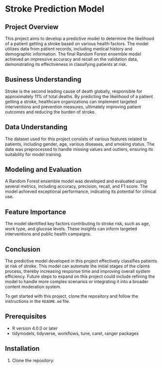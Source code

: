 # Stroke Prediction Model

## Project Overview

This project aims to develop a predictive model to determine the likelihood of a patient getting a stroke based on various health factors. The model utilizes data from patient records, including medical history and demographic information. The final Random Forest ensemble model achieved an impressive accuracy and recall on the validation data, demonstrating its effectiveness in classifying patients at risk.

## Business Understanding

Stroke is the second leading cause of death globally, responsible for approximately  11% of total deaths. By predicting the likelihood of a patient getting a stroke, healthcare organizations can implement targeted interventions and prevention measures, ultimately improving patient outcomes and reducing the burden of stroke.

## Data Understanding

The dataset used for this project consists of various features related to patients, including gender, age, various diseases, and smoking status. The data was preprocessed to handle missing values and outliers, ensuring its suitability for model training.

## Modeling and Evaluation

A Random Forest ensemble model was developed and evaluated using several metrics, including accuracy, precision, recall, and F1 score. The model achieved exceptional performance, indicating its potential for clinical use.


## Feature Importance

The model identified key factors contributing to stroke risk, such as age, work type, and glucose levels. These insights can inform targeted interventions and public health campaigns.

## Conclusion

The predictive model developed in this project effectively classifies patients at risk of stroke. This model can automate the initial stages of the claims process, thereby increasing response time and improving overall system efficiency. Future steps to expand on this project could include refining the model to handle more complex scenarios or integrating it into a broader content moderation system.


To get started with this project, clone the repository and follow the instructions in the `README.md` file.

## Prerequisites

- R version  4.0.0 or later
- tidymodels, tidyverse, workflows, tune, caret, ranger packages

## Installation

1. Clone the repository:

